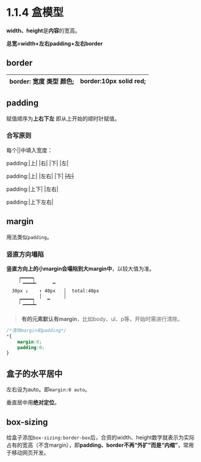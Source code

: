 # 1.1.4 盒模型

**width、height**是**内容**的宽高。

**总宽=width+左右padding+左右border**

## border

|border: 宽度 类型 颜色;|border:10px solid red;|
|-|-|

## padding

赋值顺序为**上右下左** 即从上开始的顺时针赋值。

### 合写原则

每个||中填入宽度：

padding:|上|  |右|  |下|  |左|

padding:|上| |左右| |下|  ~~|左|~~

padding:|上下|   |左右|

padding:|上下左右|

## margin

用法类似`padding`。

### 竖直方向塌陷

**竖直方向上的小margin会塌陷到大margin中**，以较大值为准。

```
    ▕▔▔▔▔▔▏
      ▔▔▔▔▔      ▔ 
  30px ↓    ↑ 40px   │  total:40px
            │        │
    ▕▔▔▔▔▔▏    ▔
      ▔▔▔▔▔
```

>**有的元素默认有margin**，比如body、ul、p等，开始时需进行清除。

```css
/*清除margin和padding*/
*{
    margin:0;
    padding:0;
}
```

## 盒子的水平居中

左右设为auto。即`margin:0 auto`。

垂直居中用**绝对定位**。

## box-sizing

给盒子添加`box-sizing:border-box`后，合资的width、height数字就表示为实际占有的宽高（不含margin），即**padding、border不再“外扩”而是“内缩”**，常用于移动网页开发。